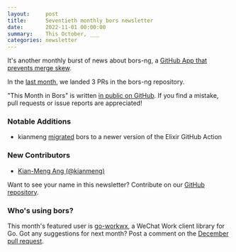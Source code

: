 ```yaml
---
layout:     post
title:      Seventieth monthly bors newsletter
date:       2022-11-01 00:00:00
summary:    This October, ___
categories: newsletter
---
```


It's another monthly burst of news about bors-ng, a [GitHub App that prevents merge skew](https://blog.aviator.co/what-is-bors/).

In the [last month](https://github.com/bors-ng/bors-ng/pulls?q=is%3Apr+is%3Amerged+closed%3A2022-10-01..2022-10-31),
we landed 3 PRs in the bors-ng repository.

"This Month in Bors" is written [in public on GitHub][GitHub for TMiB].
If you find a mistake, pull requests or issue reports are appreciated!

[GitHub for TMiB]: https://github.com/bors-ng/bors-ng.github.io


### Notable Additions

* kianmeng [migrated](https://github.com/bors-ng/bors-ng/pull/1552) bors to a newer version of the Elixir GitHub Action


### New Contributors

* [Kian-Meng Ang (@kianmeng)](https://github.com/kianmeng)

Want to see your name in this newsletter? Contribute on our [GitHub repository](https://github.com/bors-ng/bors-ng).


### Who's using bors?

This month's featured user is [go-workwx](https://github.com/xen0n/go-workwx), a WeChat Work client library for Go.
Got any suggestions for next month?
Post a comment on the [December pull request](https://github.com/bors-ng/bors-ng.github.io/pull/___).
